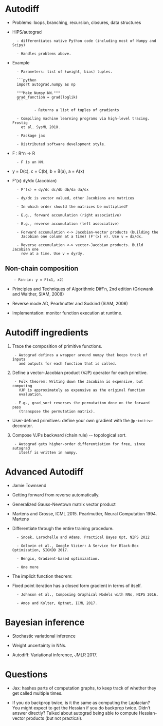 # Autodiff


- Problems: loops, branching, recursion, closures, data structures

- HIPS/autograd

        - differentiates native Python code (including most of Numpy and Scipy)

        - Handles problems above.

- Example

        - Parameters: list of (weight, bias) tuples.

        ```python
        import autograd.numpy as np

        """Make Numpy NN."""
        grad_function = grad(loglik)
        ```

                - Returns a list of tuples of gradients

        - Compiling machine learning programs via high-level tracing. Frostig
          et al. SysML 2018.

        - Package jax

        - Distributed software development style.

- F : R^n -> R

        - F is an NN.

- y = D(c), c = C(b), b = B(a), a = A(x)

- F'(x) dy/dx (Jacobian)

        - F'(x) = dy/dc dc/db db/da da/dx

        - dy/dc is vector valued, other Jacobians are matrices

        - In which order should the matrices be multiplied?

        - E.g., forward accumulation (right associative)

        - E.g., reverse accumulation (left associative)

        - Forward accumulation <-> Jacobian-vector products (building the
          Jacobian one column at a time) (F'(x) v). Use v = dx/dx.

        - Reverse accumulation <-> vector-Jacobian products. Build Jacobian one
          row at a time. Use v = dy/dy.


## Non-chain composition

        - Fan-in: y = F(x1, x2)

- Principles and Techniques of Algorithmic Diff'n, 2nd edition (Griewank and Walther, SIAM, 2008)

- Reverse mode AD, Pearlmutter and Suskind (SIAM, 2008)

- Implementation: monitor function execution at runtime.


# Autodiff ingredients

1. Trace the composition of primitive functions.

        - Autograd defines a wrapper around numpy that keeps track of inputs
          and outputs for each function that is called.

2. Define a vector-Jacobian product (VJP) operator for each primitive.

        - Folk theorem: Writing down the Jacobian is expensive, but computing
          VJP is approximately as expensive as the original function
          evaluation.

        - E.g., grad_sort reverses the permutation done on the forward pass
          (transpose the permutation matrix).

- User-defined primitives: define your own gradient with the `@primitive`
  decorator.

3. Compose VJPs backward (chain rule) -- topological sort.

        - Autograd gets higher-order differentiation for free, since autograd
          itself is written in numpy.


# Advanced Autodiff

- Jamie Townsend

- Getting forward from reverse automatically.

- Generalized Gauss-Newtown matrix vector product

- Martens and Grosse, ICML 2015. Pearlmutter, Neural Computation 1994. Martens

- Differentiate through the entire training procedure.

        - Snoek, Larochelle and Adams, Practical Bayes Opt, NIPS 2012

        - Golovin et al., Google Vizier: A Service for Black-Box Optimization, SIGKDD 2017.

        - Bengio, Gradient-based optimization.

        - One more

- The implicit function theorem:

- Fixed point iteration has a closed form gradient in terms of itself.

        - Johnson et al., Composing Graphical Models with NNs, NIPS 2016.

        - Amos and Kolter, Optnet, ICML 2017.


# Bayesian inference

- Stochastic variational inference

- Weight uncertainty in NNs.

- Autodiff: Variational inference, JMLR 2017.


# Questions

- Jax: hashes parts of computation graphs, to keep track of whether they get
  called multiple times.

- If you do backprop twice, is it the same as computing the Laplacian? You
  might expect to get the Hessian if you do backprop twice. Didn't answer
  directly? Talked about autograd being able to compute Hessian-vector products
  (but not practical).
